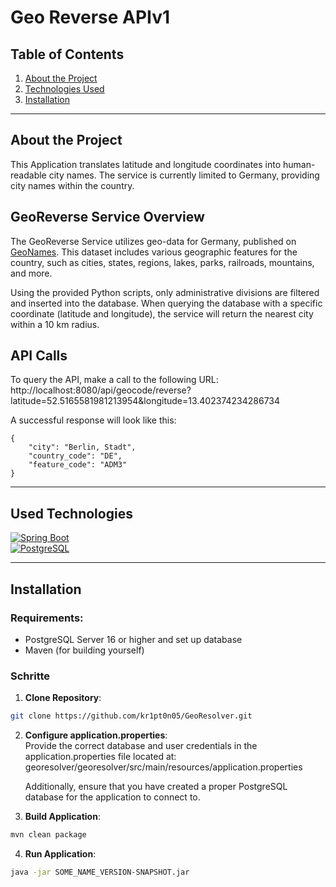 # Geo Reverse APIv1

## Table of Contents

1. [About the Project](#über-das-projekt)  
2. [Technologies Used](#verwendete-technologien)  
3. [Installation](#installation)  

---

## About the Project

This Application translates latitude and longitude coordinates into human-readable city names.
The service is currently limited to Germany, providing city names within the country.

## GeoReverse Service Overview
The GeoReverse Service utilizes geo-data for Germany, published on [GeoNames][GeoNames-url]. This dataset includes various geographic features for the country, such as cities, states, regions, lakes, parks, railroads, mountains, and more.

Using the provided Python scripts, only administrative divisions are filtered and inserted into the database. When querying the database with a specific coordinate (latitude and longitude), the service will return the nearest city within a 10 km radius.

## API Calls
To query the API, make a call to the following URL:
http://localhost:8080/api/geocode/reverse?latitude=52.5165581981213954&longitude=13.402374234286734

A successful response will look like this:
```
{
    "city": "Berlin, Stadt",
    "country_code": "DE",
    "feature_code": "ADM3"
}
```
---

## Used Technologies
[![Spring Boot][Spring Boot]][Spring Boot-url]  
[![PostgreSQL][PostgreSQL]][PostgreSQL-url]  

---

## Installation

### Requirements:

- PostgreSQL Server 16 or higher and set up database
- Maven (for building yourself)

### Schritte

1. **Clone Repository**:  
```bash
git clone https://github.com/kr1pt0n05/GeoResolver.git
```

2. **Configure application.properties**:  
    Provide the correct database and user credentials in the application.properties file located at:
    georesolver/georesolver/src/main/resources/application.properties

    Additionally, ensure that you have created a proper PostgreSQL database for the application to connect to.

3. **Build Application**:
```bash
mvn clean package
```

4. **Run Application**:
```bash
java -jar SOME_NAME_VERSION-SNAPSHOT.jar
```

<!-- MARKDOWN LINKS & IMAGES -->
<!-- https://www.markdownguide.org/basic-syntax/#reference-style-links -->
[Spring Boot]: https://img.shields.io/badge/Spring%20Boot-6DB33F?style=for-the-badge&logo=spring-boot&logoColor=white
[Spring Boot-url]: https://spring.io/projects/spring-boot

[PostgreSQL]: https://img.shields.io/badge/PostgreSQL-336791?style=for-the-badge&logo=postgresql&logoColor=white
[PostgreSQL-url]: https://www.postgresql.org/

[GeoNames-url]: https://www.geonames.org/
